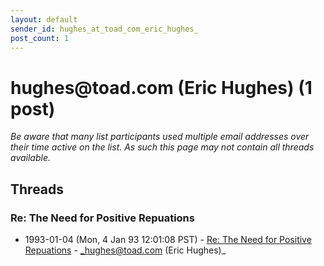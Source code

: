 ```yaml
---
layout: default
sender_id: hughes_at_toad_com_eric_hughes_
post_count: 1
---
```


# hughes<span>@</span>toad.com (Eric Hughes) (1 post)

_Be aware that many list participants used multiple email addresses over their time active on the list. As such this page may not contain all threads available._

## Threads

### Re: The Need for Positive Repuations
+ 1993-01-04 (Mon, 4 Jan 93 12:01:08 PST) - [Re: The Need for Positive Repuations](/archive/1993/01/3acd34996d790d6094a1e72a19f2f0df38ee7fb99e8c8e7ae5a99a40e638bd29) - _hughes@toad.com (Eric Hughes)_

